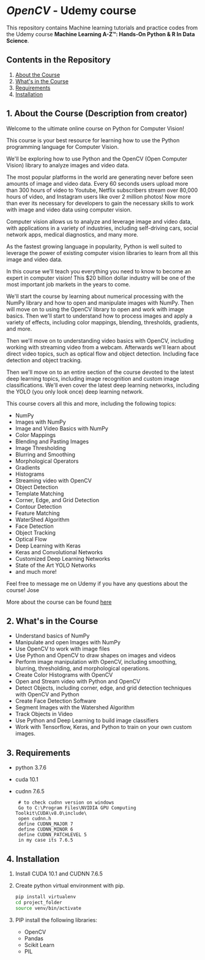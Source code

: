 
# *OpenCV* - Udemy course

This repository contains Machine learning tutorials and practice codes from the Udemy course 
**Machine Learning A-Z™: Hands-On Python & R In Data Science**.

## Contents in the Repository
1. [About the Course](#1-about-the-course)
2. [What's in the Course](#2-whats-in-the-course)
3. [Requirements](#3-requirements)
3. [Installation](#4-installation)


## 1. About the Course (Description from creator)

Welcome to the ultimate online course on Python for Computer Vision!

This course is your best resource for learning how to use the Python programming language for Computer Vision.

We'll be exploring how to use Python and the OpenCV (Open Computer Vision) library to analyze images and video data.

The most popular platforms in the world are generating never before seen amounts of image and video data. Every 60 seconds users upload more than 300 hours of video to Youtube, Netflix subscribers stream over 80,000 hours of video, and Instagram users like over 2 million photos! Now more than ever its necessary for developers to gain the necessary skills to work with image and video data using computer vision.

Computer vision allows us to analyze and leverage image and video data, with applications in a variety of industries, including self-driving cars, social network apps, medical diagnostics, and many more.

As the fastest growing language in popularity, Python is well suited to leverage the power of existing computer vision libraries to learn from all this image and video data.

In this course we'll teach you everything you need to know to become an expert in computer vision! This $20 billion dollar industry will be one of the most important job markets in the years to come.

We'll start the course by learning about numerical processing with the NumPy library and how to open and manipulate images with NumPy. Then will move on to using the OpenCV library to open and work with image basics. Then we'll start to understand how to process images and apply a variety of effects, including color mappings, blending, thresholds, gradients, and more.

Then we'll move on to understanding video basics with OpenCV, including working with streaming video from a webcam.  Afterwards we'll learn about direct video topics, such as optical flow and object detection. Including face detection and object tracking.

Then we'll move on to an entire section of the course devoted to the latest deep learning topics, including image recognition and custom image classifications. We'll even cover the latest deep learning networks, including the YOLO (you only look once) deep learning network.

This course covers all this and more, including the following topics:

  * NumPy
  * Images with NumPy
  * Image and Video Basics with NumPy 
  * Color Mappings
  * Blending and Pasting Images
  * Image Thresholding
  * Blurring and Smoothing
  * Morphological Operators
  * Gradients 
  * Histograms 
  * Streaming video with OpenCV 
  * Object Detection 
  * Template Matching 
  * Corner, Edge, and Grid Detection 
  * Contour Detection 
  * Feature Matching 
  * WaterShed Algorithm 
  * Face Detection 
  * Object Tracking 
  * Optical Flow 
  * Deep Learning with Keras 
  * Keras and Convolutional Networks 
  * Customized Deep Learning Networks 
  * State of the Art YOLO Networks 
  * and much more!

Feel free to message me on Udemy if you have any questions about the course!
Jose

More about the course can be found [here](https://www.udemy.com/course/python-for-computer-vision-with-opencv-and-deep-learning/) 


## 2. What's in the Course

 * Understand basics of NumPy
 * Manipulate and open Images with NumPy
 * Use OpenCV to work with image files
 * Use Python and OpenCV to draw shapes on images and videos
 * Perform image manipulation with OpenCV, including smoothing, blurring, thresholding, and morphological operations.
 * Create Color Histograms with OpenCV
 * Open and Stream video with Python and OpenCV
 * Detect Objects, including corner, edge, and grid detection techniques with OpenCV and Python
 * Create Face Detection Software
 * Segment Images with the Watershed Algorithm
 * Track Objects in Video
 * Use Python and Deep Learning to build image classifiers
 * Work with Tensorflow, Keras, and Python to train on your own custom images.


## 3. Requirements

* python 3.7.6
* cuda 10.1
* cudnn 7.6.5

  ```
   # to check cudnn version on windows
   Go to C:\Program Files\NVIDIA GPU Computing Toolkit\CUDA\v8.0\include\
   open cudnn.h
   define CUDNN_MAJOR 7
   define CUDNN_MINOR 6
   define CUDNN_PATCHLEVEL 5
   in my case its 7.6.5
  ```

## 4. Installation 

1. Install CUDA 10.1 and CUDNN 7.6.5

2. Create python virtual environment with pip.

   ```bash
   pip install virtualenv
   cd project_folder
   source venv/bin/activate
   ```
3. PIP install the following libraries:
   * OpenCV
   * Pandas
   * Scikit Learn
   * PIL


